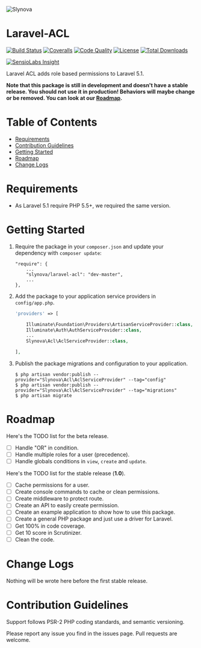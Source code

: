 
![Slynova](https://cloud.githubusercontent.com/assets/2793951/8206037/35841f80-14f6-11e5-8538-b378cd632d28.png)

# Laravel-ACL

[![Build Status](https://img.shields.io/travis/Slynova-Org/laravel-acl/master.svg?style=flat-square)](https://travis-ci.org/Slynova-Org/laravel-acl)
[![Coveralls](https://img.shields.io/coveralls/Slynova-Org/laravel-acl/master.svg?style=flat-square)](https://coveralls.io/r/Slynova-Org/laravel-acl?branch=master)
[![Code Quality](https://img.shields.io/scrutinizer/g/Slynova-Org/laravel-acl/master.svg?style=flat-square)](https://scrutinizer-ci.com/g/Slynova-Org/laravel-acl)
[![License](https://img.shields.io/badge/license-MIT-brightgreen.svg?style=flat-square)](https://tldrlegal.com/license/mit-license)
[![Total Downloads](https://img.shields.io/packagist/dt/slynova/laravel-acl.svg?style=flat-square)](https://packagist.org/packages/slynova/laravel-acl)

[![SensioLabs Insight](https://insight.sensiolabs.com/projects/191efc44-8b8b-4944-be05-39ee2b29b919/big.png)](https://insight.sensiolabs.com/projects/191efc44-8b8b-4944-be05-39ee2b29b919)

Laravel ACL adds role based permissions to Laravel 5.1.

**Note that this package is still in development and doesn't have a stable release. You should not use it in production! Behaviors will maybe change or be removed. You can look at our [Roadmap](#roadmap).**

# Table of Contents

* [Requirements](#requirements)
* [Contribution Guidelines](#contribution-guidelines)
* [Getting Started](#getting-started)
* [Roadmap](#roadmap)
* [Change Logs](#change-logs)

# <a name="requirements"></a>Requirements

* As Laravel 5.1 require PHP 5.5+, we required the same version.

# <a name="getting-started"></a>Getting Started

1. Require the package in your `composer.json` and update your dependency with `composer update`:

    ```
    "require": {
        ...
        "slynova/laravel-acl": "dev-master",
        ...
    },
    ```

2. Add the package to your application service providers in `config/app.php`.
    ```php
    'providers' => [

        Illuminate\Foundation\Providers\ArtisanServiceProvider::class,
        Illuminate\Auth\AuthServiceProvider::class,
        ...
        Slynova\Acl\AclServiceProvider::class,

    ],
    ```

3. Publish the package migrations and configuration to your application.
    ```shell
    $ php artisan vendor:publish --provider="Slynova\Acl\AclServiceProvider" --tag="config"
    $ php artisan vendor:publish --provider="Slynova\Acl\AclServiceProvider" --tag="migrations"
    $ php artisan migrate
    ```

# <a name="roadmap"></a>Roadmap

Here's the TODO list for the beta release.

- [ ] Handle "OR" in condition.
- [ ] Handle multiple roles for a user (precedence).
- [ ] Handle globals conditions in `view`, `create` and `update`.

Here's the TODO list for the stable release (**1.0**).

- [ ] Cache permissions for a user.
- [ ] Create console commands to cache or clean permissions.
- [ ] Create middleware to protect route.
- [ ] Create an API to easily create permission.
- [ ] Create an example application to show how to use this package.
- [ ] Create a general PHP package and just use a driver for Laravel.
- [ ] Get 100% in code coverage.
- [ ] Get 10 score in Scrutinizer.
- [ ] Clean the code.

# <a name="change-logs"></a>Change Logs

Nothing will be wrote here before the first stable release.

# <a name="contribution-guidelines"></a>Contribution Guidelines

Support follows PSR-2 PHP coding standards, and semantic versioning.

Please report any issue you find in the issues page.
Pull requests are welcome.
